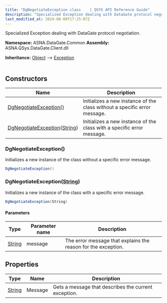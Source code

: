 ```yaml
---
title: "DgNegotiateException class    | QSYS API Reference Guide"
description: "Specialized Exception dealing with DataGate protocol negotiation. "
last_modified_at: 2024-08-09T17:25:07Z
---
```


Specialized Exception dealing with DataGate protocol negotiation.

**Namespace:** ASNA.DataGate.Common
**Assembly:** ASNA.QSys.DataGate.Client.dll

**Inheritance:** [Object](https://docs.microsoft.com/en-us/dotnet/api/system.object) --> [Exception](https://docs.microsoft.com/en-us/dotnet/api/system.exception)
<br>
<br>

## Constructors

| Name | Description |
| --- | --- |
| [DgNegotiateException()](#dgnegotiateexception) | Initializes a new instance of the  class without a specific error message.
| [DgNegotiateException](#dgnegotiateexceptionstring)([String](https://docs.microsoft.com/en-us/dotnet/api/system.string)) | Initializes a new instance of the  class with a specific error message.

### DgNegotiateException()

Initializes a new instance of the  class without a specific error message.

```cs
DgNegotiateException()
```

### DgNegotiateException([String](https://docs.microsoft.com/en-us/dotnet/api/system.string))

Initializes a new instance of the  class with a specific error message.

```cs
DgNegotiateException(String)
```

#### Parameters

| Type | Parameter name | Description
| --- | --- | ---
| [String](https://docs.microsoft.com/en-us/dotnet/api/system.string) | message | The error message that explains the reason for the exception.

## Properties

| Type | Name | Description
| --- | --- | --- 
| [String](https://learn.microsoft.com/en-us/dotnet/api/system.string?view=net-8.0) | Message | Gets a message that describes the current exception. |
